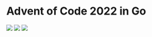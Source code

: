 # Advent of Code 2022 in Go

![](https://img.shields.io/badge/2022%20📅-orange) ![](https://img.shields.io/badge/Stars%20⭐-4-yellow) ![](https://img.shields.io/badge/Days%20completed-2-red)
